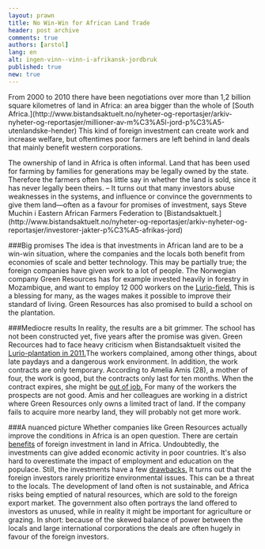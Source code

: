 ```yaml
---
layout: prawn
title: No Win-Win for African Land Trade
header: post archive
comments: true
authors: [arstol]
lang: en
alt: ingen-vinn--vinn-i-afrikansk-jordbruk
published: true
new: true
---
```


<section class="ingress">
<p class="pre">
From 2000 to 2010 there have been negotiations over more than 1,2 billion square kilometres of land in Africa: an area bigger than the whole of [South Africa.](http://www.bistandsaktuelt.no/nyheter-og-reportasjer/arkiv-nyheter-og-reportasjer/millioner-av-m%C3%A5l-jord-p%C3%A5-utenlandske-hender) This kind of foreign investment can create work and increase welfare, but oftentimes poor farmers are left behind in land deals that mainly benefit western corporations.
</p>
</section>
The ownership of land in Africa is often informal. Land that has been used for farming by families for generations may be legally owned by the state. Therefore the farmers often has little say in whether the land is sold, since it has never legally been theirs. 
– It turns out that many investors abuse weaknesses in the systems, and influence or convince the governments to give them land—often as a favour for promises of investment, says Steve Muchin i Eastern African Farmers Federation to [Bistandsaktuelt.](http://www.bistandsaktuelt.no/nyheter-og-reportasjer/arkiv-nyheter-og-reportasjer/investorer-jakter-p%C3%A5-afrikas-jord) 

###Big promises
The idea is that investments in African land are to be a win-win situation, where the companies and the locals both benefit from economies of scale and better technology. This may be partially true; the foreign companies have given work to a lot of people. The Norwegian company Green Resources has for example invested heavily in forestry in Mozambique, and want to employ 12 000 workers on the [Lurio-field.](http://www.bistandsaktuelt.no/nyheter-og-reportasjer/arkiv-nyheter-og-reportasjer/luftige-l%C3%B8fter-p%C3%A5-lands-bygda) This is a blessing for many, as the wages makes it possible to improve their standard of living. Green Resources has also promised to build a school on the plantation. 

###Mediocre results
In reality, the results are a bit grimmer. The school has not been constructed yet, five years after the promise was given. Green Recources had to face heavy criticism when Bistandsaktuelt visited the [Lurio-plantation in 2011.](http://www.bistandsaktuelt.no/nyheter-og-reportasjer/arkiv-nyheter-og-reportasjer/luftige-l%C3%B8fter-p%C3%A5-lands-bygda)The workers complained, among other things, about late paydays and a dangerous work environment. In addition, the work contracts are only temporary. According to Amelia Amis (28), a mother of four, the work is good, but the contracts only last for ten months. When the contract expires, she might be [out of job.](http://www.bistandsaktuelt.no/nyheter-og-reportasjer/arkiv-nyheter-og-reportasjer/luftige-l%C3%B8fter-p%C3%A5-lands-bygda) For many of the workers the prospects are not good. Amis and her colleagues are working in a district where Green Resources only owns a limited tract of land. If the company fails to acquire more nearby land, they will probably not get more work.

###A nuanced picture
Whether companies like Green Resources actually improve the conditions in Africa is an open question. There are certain [benefits](http://www.bistandsaktuelt.no/nyheter-og-reportasjer/arkiv-nyheter-og-reportasjer/tror-p%C3%A5-investeringsboom) of foreign investment in land in Africa. Undoubtedly, the investments can give added economic activity in poor countries. It's also hard to overestimate the impact of employment and education on the populace. Still, the investments have a few [drawbacks.](http://www.bistandsaktuelt.no/nyheter-og-reportasjer/arkiv-nyheter-og-reportasjer/tror-p%C3%A5-investeringsboom)
It turns out that the foreign investors rarely prioritize environmental issues. This can be a threat to the locals. The development of land often is not sustainable, and Africa risks being emptied of natural resources, which are sold to the foreign export market. The government also often portrays the land offered to investors as unused, while in reality it might be important for agriculture or grazing. In short: because of the skewed balance of power between the locals and large international corporations the deals are often hugely in favour of the foreign investors. 

